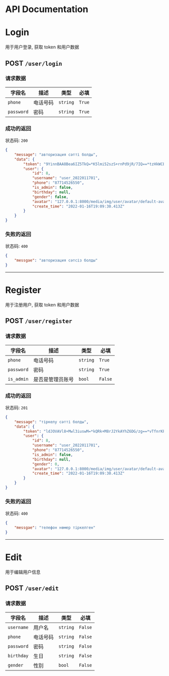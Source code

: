 # API Documentation

# Login

用于用户登录, 获取 token 和用户数据

## POST `/user/login`

### 请求数据

| 字段名     | 描述     | 类型     | 必填   |
| ---------- | -------- | -------- | ------ |
| `phone`    | 电话号码 | `string` | `True` |
| `password` | 密码     | `string` | `True` |

### 成功的返回

状态码: `200`

```json
{
	"message": "авторизация сәтті болды",
	"data": {
		"token": "9YinnBAA8Bea6IZ5TkQ=*K5lmi52szS+rnPd9jR/7IQ==*tzHkWCBMMweEr/NVP7h3iA==*JRVz6Uu+9VU4y3Vo9BBJow==",
		"user": {
			"id": 8,
			"username": "user_2022011701",
			"phone": "87714526550",
			"is_admin": false,
			"birthday": null,
			"gender": false,
			"avatar": "127.0.0.1:8000/media/img/user/avatar/default-avatar.png",
			"create_time": "2022-01-16T19:09:30.413Z"
		}
	}
}
```

### 失败的返回

状态码: `400`

```json
{
	"messgae": "авторизация сәтсіз болды"
}
```

---

# Register

用于注册用户, 获取 token 和用户数据

## POST `/user/register`

### 请求数据

| 字段名     | 描述             | 类型     | 必填    |
| ---------- | ---------------- | -------- | ------- |
| `phone`    | 电话号码         | `string` | `True`  |
| `password` | 密码             | `string` | `True`  |
| `is_admin` | 是否是管理员账号 | `bool`   | `False` |

### 成功的返回

状态码: `201`

```json
{
	"message": "тіркелу сәтті болды",
	"data": {
		"token": "ldJOVAVl8+Mwl3iuswM=*kQRk+M8rJ2YkAYhZ6DG/zg==*vTfnrKPr1w3vYo16dF8ROA==*nHD5geXcCeKB7DtfzIL/jw==",
		"user": {
			"id": 8,
			"username": "user_2022011701",
			"phone": "87714526550",
			"is_admin": false,
			"birthday": null,
			"gender": 0,
			"avatar": "127.0.0.1:8000/media/img/user/avatar/default-avatar.png",
			"create_time": "2022-01-16T19:09:30.413Z"
		}
	}
}
```

### 失败的返回

状态码: `400`

```json
{
	"messgae": "телефон нөмер тіркелген"
}
```

---

# Edit

用于编辑用户信息

## POST `/user/edit`

### 请求数据

| 字段名     | 描述             | 类型     | 必填    |
| ---------- | ---------------- | -------- | ------- |
| `username`    | 用户名         | `string` | `False`  |
| `phone`    | 电话号码         | `string` | `False`  |
| `password` | 密码             | `string` | `False`  |
| `birthday` | 生日             | `string` | `False`  |
| `gender` | 性别 | `bool`   | `False` |
